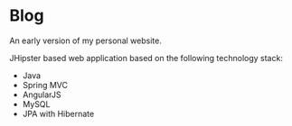# Blog
An early version of my personal website.

JHipster based web application based on the following technology stack:
- Java
- Spring MVC
- AngularJS
- MySQL
- JPA with Hibernate
